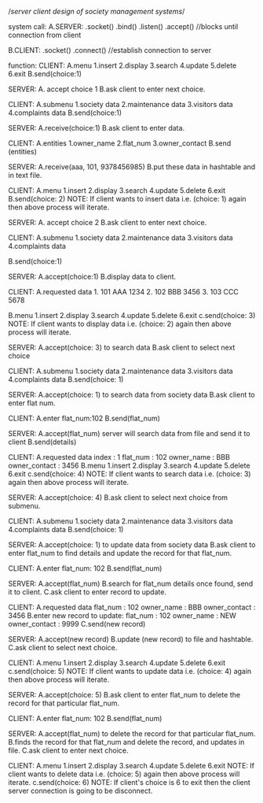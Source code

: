 /*server client design of society management systems*/

system call:
A.SERVER:
  .socket()
  .bind()
  .listen()
  .accept() //blocks until connection from client

B.CLIENT:
  .socket()
  .connect() //establish connection to server

function:
CLIENT:
A.menu
  1.insert
  2.display
  3.search
  4.update
  5.delete
  6.exit
B.send(choice:1)

SERVER:
A. accept choice 1
B.ask client to enter next choice.

CLIENT:
A.submenu
  1.society data
  2.maintenance data
  3.visitors data
  4.complaints data
B.send(choice:1)

SERVER:
A.receive(choice:1)
B.ask client to enter data.

CLIENT:
A.entities
  1.owner_name
  2.flat_num
  3.owner_contact
B.send (entities)

SERVER:
A.receive(aaa, 101, 9378456985)
B.put these data in hashtable and in text file.

CLIENT:
A.menu
  1.insert
  2.display
  3.search
  4.update
  5.delete
  6.exit
B.send(choice: 2)
  NOTE: If client wants to insert data i.e. (choice: 1) again then above process will iterate.

SERVER:
A. accept choice 2
B.ask client to enter next choice.

CLIENT:
A.submenu
  1.society data
  2.maintenance data
  3.visitors data
  4.complaints data

B.send(choice:1)

SERVER:
A.accept(choice:1)
B.display data to client.

CLIENT:
A.requested data
    1. 101 AAA 1234
    2. 102 BBB 3456
    3. 103 CCC 5678

B.menu
  1.insert
  2.display
  3.search
  4.update
  5.delete
  6.exit
c.send(choice: 3)
NOTE: If client wants to display data i.e. (choice: 2) again then above process will iterate.

SERVER:
A.accept(choice: 3) to search data
B.ask client to select next choice

CLIENT:
A.submenu
  1.society data
  2.maintenance data
  3.visitors data
  4.complaints data
B.send(choice: 1)

SERVER:
A.accept(choice: 1) to search data from society data
B.ask client to enter flat num.

CLIENT:
A.enter flat_num:102
B.send(flat_num)

SERVER:
A.accept(flat_num)
    server will search data from file and send it to client
B.send(details)

CLIENT:
A.requested data
    index           : 1
    flat_num        : 102
    owner_name      : BBB
    owner_contact   : 3456
B.menu
  1.insert
  2.display
  3.search
  4.update
  5.delete
  6.exit
c.send(choice: 4)
NOTE: If client wants to search data i.e. (choice: 3) again then above process will iterate.

SERVER:
A.accept(choice: 4)
B.ask client to select next choice from submenu.

CLIENT:
A.submenu
  1.society data
  2.maintenance data
  3.visitors data
  4.complaints data
B.send(choice: 1)

SERVER:
A.accept(choice: 1) to update data from society data
B.ask client to enter flat_num to find details and update the record for that flat_num.

CLIENT:
A.enter flat_num: 102
B.send(flat_num)

SERVER:
A.accept(flat_num)
B.search for flat_num details once found,  send it to client.
C.ask client to enter record to update.

CLIENT:
A.requested data
    flat_num        : 102
    owner_name      : BBB
    owner_contact   : 3456
B.enter new record to update:
    flat_num        : 102
    owner_name      : NEW
    owner_contact   : 9999
C.send(new record)

SERVER:
A.accept(new record)
B.update (new record) to file and hashtable.
C.ask client to select next choice.

CLIENT:
A.menu
  1.insert
  2.display
  3.search
  4.update
  5.delete
  6.exit
c.send(choice: 5)
NOTE: If client wants to update data i.e. (choice: 4) again then above process will iterate.

SERVER:
A.accept(choice: 5)
B.ask client to enter flat_num to delete the record for that particular flat_num.

CLIENT:
A.enter flat_num: 102
B.send(flat_num)

SERVER:
A.accept(flat_num) to delete the record for that particular flat_num.
B.finds the record for that flat_num and delete the record, and updates in file.
C.ask client to enter next choice.

CLIENT:
A.menu
  1.insert
  2.display
  3.search
  4.update
  5.delete
  6.exit
NOTE: If client wants to delete data i.e. (choice: 5) again then above process will iterate.
c.send(choice: 6)
NOTE: If client's choice is 6 to exit then the client server connection is going
      to be disconnect.
